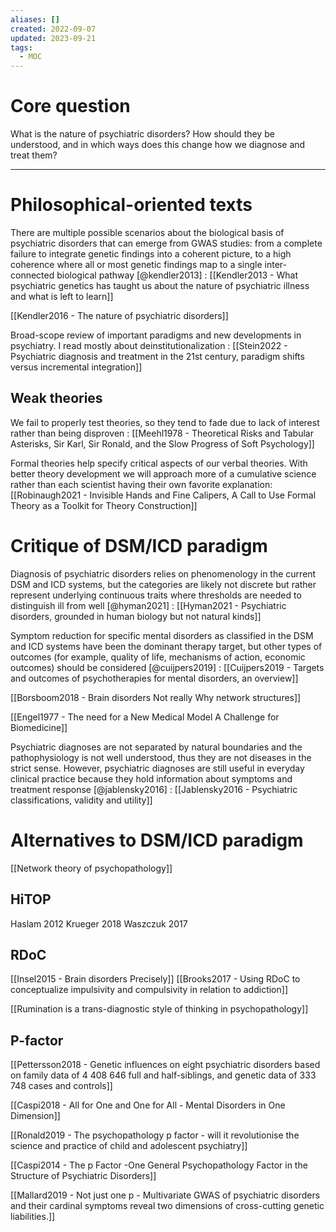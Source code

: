 ```yaml
---
aliases: []
created: 2022-09-07
updated: 2023-09-21
tags:
  - MOC
---
```

# Core question

What is the nature of psychiatric disorders? How should they be understood, and in which ways does this change how we diagnose and treat them?

---

# Philosophical-oriented texts

There are multiple possible scenarios about the biological basis of psychiatric disorders that can emerge from GWAS studies: from a complete failure to integrate genetic findings into a coherent picture, to a high coherence where all or most genetic findings map to a single inter-connected biological pathway [@kendler2013] : [[Kendler2013 - What psychiatric genetics has taught us about the nature of psychiatric illness and what is left to learn]]

[[Kendler2016 - The nature of psychiatric disorders]]

Broad-scope review of important paradigms and new developments in psychiatry. I read mostly about deinstitutionalization : [[Stein2022 - Psychiatric diagnosis and treatment in the 21st century, paradigm shifts versus incremental integration]]

## Weak theories

We fail to properly test theories, so they tend to fade due to lack of interest rather than being disproven : [[Meehl1978 - Theoretical Risks and Tabular Asterisks, Sir Karl, Sir Ronald, and the Slow Progress of Soft Psychology]]

Formal theories help specify critical aspects of our verbal theories. With better theory development we will approach more of a cumulative science rather than each scientist having their own favorite explanation: [[Robinaugh2021 - Invisible Hands and Fine Calipers, A Call to Use Formal Theory as a Toolkit for Theory Construction]]

# Critique of DSM/ICD paradigm

Diagnosis of psychiatric disorders relies on phenomenology in the current DSM and ICD systems, but the categories are likely not discrete but rather represent underlying continuous traits where thresholds are needed to distinguish ill from well [@hyman2021] : [[Hyman2021 - Psychiatric disorders, grounded in human biology but not natural kinds]]

Symptom reduction for specific mental disorders as classified in the DSM and ICD systems have been the dominant therapy target, but other types of outcomes (for example, quality of life, mechanisms of action, economic outcomes) should be considered [@cuijpers2019] : [[Cuijpers2019 - Targets and outcomes of psychotherapies for mental disorders, an overview]]

[[Borsboom2018 - Brain disorders Not really Why network structures]]

[[Engel1977 - The need for a New Medical Model A Challenge for Biomedicine]]

Psychiatric diagnoses are not separated by natural boundaries and the pathophysiology is not well understood, thus they are not diseases in the strict sense. However, psychiatric diagnoses are still useful in everyday clinical practice because they hold information about symptoms and treatment response [@jablensky2016] : [[Jablensky2016 - Psychiatric classifications, validity and utility]]

# Alternatives to DSM/ICD paradigm

[[Network theory of psychopathology]]

## HiTOP

Haslam 2012
Krueger 2018
Waszczuk 2017

## RDoC

[[Insel2015 - Brain disorders Precisely]]
[[Brooks2017 - Using RDoC to conceptualize impulsivity and compulsivity in relation to addiction]]

[[Rumination is a trans-diagnostic style of thinking in psychopathology]]

## P-factor

[[Pettersson2018 - Genetic influences on eight psychiatric disorders based on family data of 4 408 646 full and half-siblings, and genetic data of 333 748 cases and controls]]

[[Caspi2018 - All for One and One for All - Mental Disorders in One Dimension]]

[[Ronald2019 - The psychopathology p factor - will it revolutionise the science and practice of child and adolescent psychiatry]]

[[Caspi2014 - The p Factor -One General Psychopathology Factor in the Structure of Psychiatric Disorders]]

[[Mallard2019 - Not just one p - Multivariate GWAS of psychiatric disorders and their cardinal symptoms reveal two dimensions of cross-cutting genetic liabilities.]]
